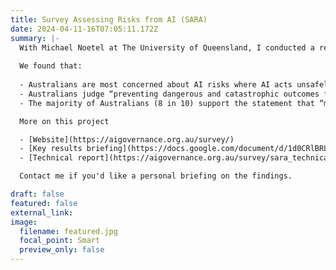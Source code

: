 ```yaml
---
title: Survey Assessing Risks from AI (SARA)
date: 2024-04-11-16T07:05:11.172Z
summary: |-
  With Michael Noetel at The University of Queensland, I conducted a representative survey of ~1,000 Australian adults in Feb 2024 to understand public perceptions of AI risks and support for AI governance actions in Australia. 
  
  We found that: 
  
  - Australians are most concerned about AI risks where AI acts unsafely (e.g., acting in conflict with human values, failure of critical infrastructure), is misused (e.g., cyber attacks, biological weapons), or displaces the jobs of humans; they are least concerned about AI-assisted surveillance, or bias and discrimination in AI decision-making.
  - Australians judge “preventing dangerous and catastrophic outcomes from AI” the #1 priority for the Australian Government in AI; 9 in 10 Australians support creating a new regulatory body for AI.
  - The majority of Australians (8 in 10) support the statement that “mitigating the risk of extinction from AI should be a global priority alongside other societal-scale risks such as pandemics and nuclear war”.

  More on this project

  - [Website](https://aigovernance.org.au/survey/)
  - [Key results briefing](https://docs.google.com/document/d/1d0CRlBRLv3_a1fSye6cA6dzMjxtopjCcklc8irGPlDc/export?format=pdf&attachment=false)
  - [Technical report](https://aigovernance.org.au/survey/sara_technical_report)

  Contact me if you'd like a personal briefing on the findings.

draft: false
featured: false
external_link: 
image:
  filename: featured.jpg
  focal_point: Smart
  preview_only: false
---
```


